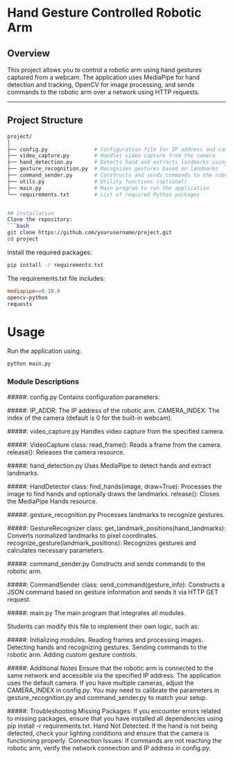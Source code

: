 # Hand Gesture Controlled Robotic Arm

## Overview

This project allows you to control a robotic arm using hand gestures captured from a webcam. The application uses MediaPipe for hand detection and tracking, OpenCV for image processing, and sends commands to the robotic arm over a network using HTTP requests.

---

## Project Structure

```bash
project/
│
├── config.py               # Configuration file for IP address and camera index
├── video_capture.py        # Handles video capture from the camera
├── hand_detection.py       # Detects hand and extracts landmarks using MediaPipe
├── gesture_recognition.py  # Recognizes gestures based on landmarks
├── command_sender.py       # Constructs and sends commands to the robotic arm
├── utils.py                # Utility functions (optional)
├── main.py                 # Main program to run the application
└── requirements.txt        # List of required Python packages


## Installation
Clone the repository:
```bash
git clone https://github.com/yourusername/project.git
cd project
```

Install the required packages:
```bash
pip install -r requirements.txt
```

The requirements.txt file includes:
```makefile
mediapipe==0.10.0
opencv-python
requests
```

# Usage
Run the application using:

```bash
python main.py
```

### Module Descriptions
#####: config.py
Contains configuration parameters:

#####: IP_ADDR: The IP address of the robotic arm.
CAMERA_INDEX: The index of the camera (default is 0 for the built-in webcam).

#####: video_capture.py
Handles video capture from the specified camera.

#####: VideoCapture class:
read_frame(): Reads a frame from the camera.
release(): Releases the camera resource.

#####: hand_detection.py
Uses MediaPipe to detect hands and extract landmarks.

#####: HandDetector class:
find_hands(image, draw=True): Processes the image to find hands and optionally draws the landmarks.
release(): Closes the MediaPipe Hands resource.

#####: gesture_recognition.py
Processes landmarks to recognize gestures.

#####: GestureRecognizer class:
get_landmark_positions(hand_landmarks): Converts normalized landmarks to pixel coordinates.
recognize_gesture(landmark_positions): Recognizes gestures and calculates necessary parameters.

#####: command_sender.py
Constructs and sends commands to the robotic arm.

#####: CommandSender class:
send_command(gesture_info): Constructs a JSON command based on gesture information and sends it via HTTP GET request.

#####: main.py
The main program that integrates all modules.

Students can modify this file to implement their own logic, such as:

#####: Initializing modules.
Reading frames and processing images.
Detecting hands and recognizing gestures.
Sending commands to the robotic arm.
Adding custom gesture controls.

#####: Additional Notes
Ensure that the robotic arm is connected to the same network and accessible via the specified IP address.
The application uses the default camera. If you have multiple cameras, adjust the CAMERA_INDEX in config.py.
You may need to calibrate the parameters in gesture_recognition.py and command_sender.py to match your setup.

#####: Troubleshooting
Missing Packages: If you encounter errors related to missing packages, ensure that you have installed all dependencies using pip install -r requirements.txt.
Hand Not Detected: If the hand is not being detected, check your lighting conditions and ensure that the camera is functioning properly.
Connection Issues: If commands are not reaching the robotic arm, verify the network connection and IP address in config.py.
